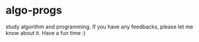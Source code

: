 # algo-progs
study algorithm and programming.
If you have any feedbacks, please let me know about it.
Have a fun time :)
